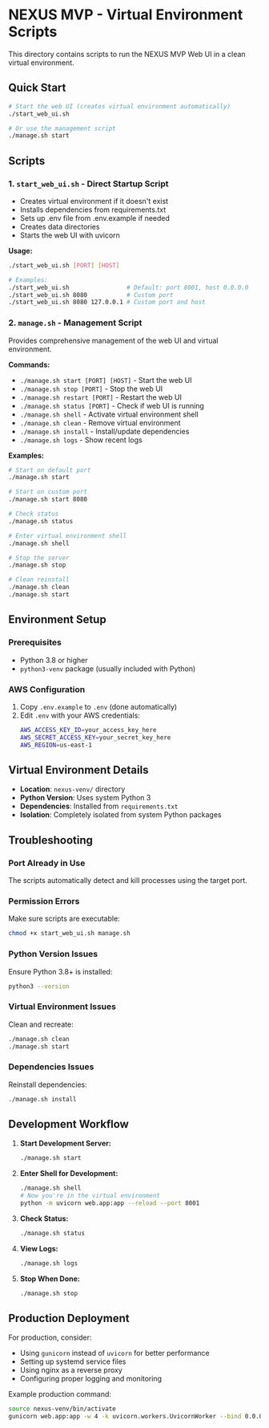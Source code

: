 # NEXUS MVP - Virtual Environment Scripts

This directory contains scripts to run the NEXUS MVP Web UI in a clean virtual environment.

## Quick Start

```bash
# Start the web UI (creates virtual environment automatically)
./start_web_ui.sh

# Or use the management script
./manage.sh start
```

## Scripts

### 1. `start_web_ui.sh` - Direct Startup Script
- Creates virtual environment if it doesn't exist
- Installs dependencies from requirements.txt
- Sets up .env file from .env.example if needed
- Creates data directories
- Starts the web UI with uvicorn

**Usage:**
```bash
./start_web_ui.sh [PORT] [HOST]

# Examples:
./start_web_ui.sh                # Default: port 8001, host 0.0.0.0
./start_web_ui.sh 8080           # Custom port
./start_web_ui.sh 8080 127.0.0.1 # Custom port and host
```

### 2. `manage.sh` - Management Script
Provides comprehensive management of the web UI and virtual environment.

**Commands:**
- `./manage.sh start [PORT] [HOST]` - Start the web UI
- `./manage.sh stop [PORT]` - Stop the web UI
- `./manage.sh restart [PORT]` - Restart the web UI
- `./manage.sh status [PORT]` - Check if web UI is running
- `./manage.sh shell` - Activate virtual environment shell
- `./manage.sh clean` - Remove virtual environment
- `./manage.sh install` - Install/update dependencies
- `./manage.sh logs` - Show recent logs

**Examples:**
```bash
# Start on default port
./manage.sh start

# Start on custom port
./manage.sh start 8080

# Check status
./manage.sh status

# Enter virtual environment shell
./manage.sh shell

# Stop the server
./manage.sh stop

# Clean reinstall
./manage.sh clean
./manage.sh start
```

## Environment Setup

### Prerequisites
- Python 3.8 or higher
- `python3-venv` package (usually included with Python)

### AWS Configuration
1. Copy `.env.example` to `.env` (done automatically)
2. Edit `.env` with your AWS credentials:
   ```bash
   AWS_ACCESS_KEY_ID=your_access_key_here
   AWS_SECRET_ACCESS_KEY=your_secret_key_here
   AWS_REGION=us-east-1
   ```

## Virtual Environment Details

- **Location**: `nexus-venv/` directory
- **Python Version**: Uses system Python 3
- **Dependencies**: Installed from `requirements.txt`
- **Isolation**: Completely isolated from system Python packages

## Troubleshooting

### Port Already in Use
The scripts automatically detect and kill processes using the target port.

### Permission Errors
Make sure scripts are executable:
```bash
chmod +x start_web_ui.sh manage.sh
```

### Python Version Issues
Ensure Python 3.8+ is installed:
```bash
python3 --version
```

### Virtual Environment Issues
Clean and recreate:
```bash
./manage.sh clean
./manage.sh start
```

### Dependencies Issues
Reinstall dependencies:
```bash
./manage.sh install
```

## Development Workflow

1. **Start Development Server:**
   ```bash
   ./manage.sh start
   ```

2. **Enter Shell for Development:**
   ```bash
   ./manage.sh shell
   # Now you're in the virtual environment
   python -m uvicorn web.app:app --reload --port 8001
   ```

3. **Check Status:**
   ```bash
   ./manage.sh status
   ```

4. **View Logs:**
   ```bash
   ./manage.sh logs
   ```

5. **Stop When Done:**
   ```bash
   ./manage.sh stop
   ```

## Production Deployment

For production, consider:
- Using `gunicorn` instead of `uvicorn` for better performance
- Setting up systemd service files
- Using nginx as a reverse proxy
- Configuring proper logging and monitoring

Example production command:
```bash
source nexus-venv/bin/activate
gunicorn web.app:app -w 4 -k uvicorn.workers.UvicornWorker --bind 0.0.0.0:8000
```
